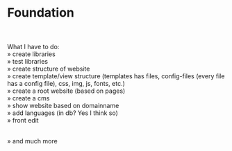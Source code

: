 # Foundation
<br /><br />
What I have to do:<br />
» create libraries<br />
» test libraries<br />
» create structure of website<br />
» create template/view structure (templates has files, config-files (every file has a config file), css, img, js, fonts, etc.)<br />
» create a root website (based on pages)<br />
» create a cms<br />
» show website based on domainname<br />
» add languages (in db? Yes I think so)<br />
» front edit<br /><br />

» and much more<br />
